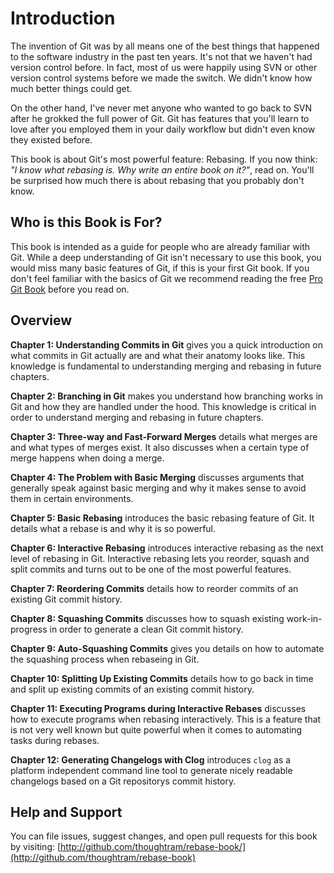 # Introduction

The invention of Git was by all means one of the best things that happened to the software industry in the past ten years. It's not that we haven't had version control before. In fact, most of us were happily using SVN or other version control systems before we made the switch. We didn't know how much better things could get. 

On the other hand, I've never met anyone who wanted to go back to SVN after he grokked the full power of Git. Git has features that you'll learn to love after you employed them in your daily workflow but didn't even know they existed before.

This book is about Git's most powerful feature: Rebasing. If you now think: *"I know what rebasing is. Why write an entire book on it?"*, read on. You'll be surprised how much there is about rebasing that you probably don't know.

## Who is this Book is For?

This book is intended as a guide for people who are already familiar with Git. While a deep understanding of Git isn't necessary to use this book, you would miss many basic features of Git, if this is your first Git book. If you don't feel familiar with the basics of Git we recommend reading the free [Pro Git Book](http://git-scm.com/book) before you read on.

## Overview

**Chapter 1: Understanding Commits in Git** gives you a quick introduction on what commits in Git actually are and what their anatomy looks like. This knowledge is fundamental to understanding merging and rebasing in future chapters.

**Chapter 2: Branching in Git** makes you understand how branching works in Git and how they are handled under the hood. This knowledge is critical in order to understand merging and rebasing in future chapters.

**Chapter 3: Three-way and Fast-Forward Merges** details what merges are and what types of merges exist. It also discusses when a certain type of merge happens when doing a merge.

**Chapter 4: The Problem with Basic Merging** discusses arguments that generally speak against basic merging and why it makes sense to avoid them in certain environments.

**Chapter 5: Basic Rebasing** introduces the basic rebasing feature of Git. It details what a rebase is and why it is so powerful.

**Chapter 6: Interactive Rebasing** introduces interactive rebasing as the next level of rebasing in Git. Interactive rebasing lets you reorder, squash and split commits and turns out to be one of the most powerful features.

**Chapter 7: Reordering Commits** details how to reorder commits of an existing Git commit history.

**Chapter 8: Squashing Commits** discusses how to squash existing work-in-progress in order to generate a clean Git commit history.

**Chapter 9: Auto-Squashing Commits** gives you details on how to automate the squashing process when rebaseing in Git.

**Chapter 10: Splitting Up Existing Commits** details how to go back in time and split up existing commits of an existing commit history.

**Chapter 11: Executing Programs during Interactive Rebases** discusses how to execute programs when rebasing interactively. This is a feature that is not very well known but quite powerful when it comes to automating tasks during rebases.

**Chapter 12: Generating Changelogs with Clog** introduces `clog` as a platform independent command line tool to generate nicely readable changelogs based on a Git repositorys commit history.

## Help and Support

You can file issues, suggest changes, and open pull requests for this book by visiting: [http://github.com/thoughtram/rebase-book/](http://github.com/thoughtram/rebase-book)
